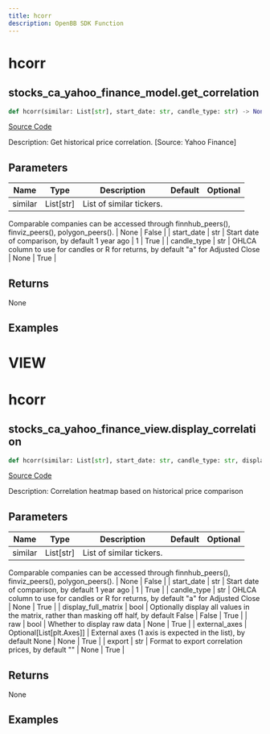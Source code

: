 ```yaml
---
title: hcorr
description: OpenBB SDK Function
---
```

# hcorr

## stocks_ca_yahoo_finance_model.get_correlation

```python
def hcorr(similar: List[str], start_date: str, candle_type: str) -> None:
```
[Source Code](https://github.com/OpenBB-finance/OpenBBTerminal/tree/main/openbb_terminal/stocks/comparison_analysis/yahoo_finance_model.py#L94)

Description: Get historical price correlation. [Source: Yahoo Finance]

## Parameters

| Name | Type | Description | Default | Optional |
| ---- | ---- | ----------- | ------- | -------- |
| similar | List[str] | List of similar tickers.
Comparable companies can be accessed through
finnhub_peers(), finviz_peers(), polygon_peers(). | None | False |
| start_date | str | Start date of comparison, by default 1 year ago | 1 | True |
| candle_type | str | OHLCA column to use for candles or R for returns, by default "a" for Adjusted Close | None | True |

## Returns

None

## Examples




# VIEW

# hcorr

## stocks_ca_yahoo_finance_view.display_correlation

```python
def hcorr(similar: List[str], start_date: str, candle_type: str, display_full_matrix: bool, raw: bool, external_axes: Union[List[matplotlib.axes._axes.Axes], NoneType], export: str) -> None:
```
[Source Code](https://github.com/OpenBB-finance/OpenBBTerminal/tree/main/openbb_terminal/stocks/comparison_analysis/yahoo_finance_view.py#L162)

Description: Correlation heatmap based on historical price comparison

## Parameters

| Name | Type | Description | Default | Optional |
| ---- | ---- | ----------- | ------- | -------- |
| similar | List[str] | List of similar tickers.
Comparable companies can be accessed through
finnhub_peers(), finviz_peers(), polygon_peers(). | None | False |
| start_date | str | Start date of comparison, by default 1 year ago | 1 | True |
| candle_type | str | OHLCA column to use for candles or R for returns, by default "a" for Adjusted Close | None | True |
| display_full_matrix | bool | Optionally display all values in the matrix, rather than masking off half, by default False | False | True |
| raw | bool | Whether to display raw data | None | True |
| external_axes | Optional[List[plt.Axes]] | External axes (1 axis is expected in the list), by default None | None | True |
| export | str | Format to export correlation prices, by default "" | None | True |

## Returns

None

## Examples

